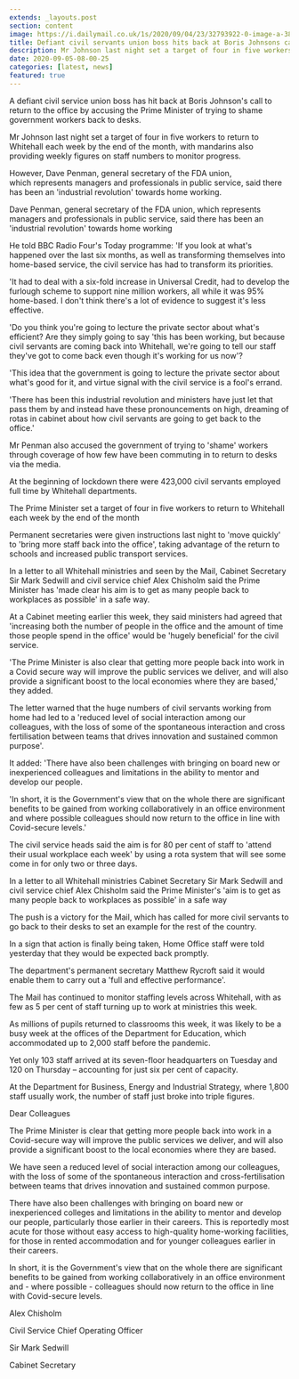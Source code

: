 ```yaml
---
extends: _layouts.post
section: content
image: https://i.dailymail.co.uk/1s/2020/09/04/23/32793922-0-image-a-38_1599259350053.jpg 
title: Defiant civil servants union boss hits back at Boris Johnsons call to return to the office 
description: Mr Johnson last night set a target of four in five workers to return to Whitehall each week by the end of the month, with mandarins also providing weekly figures on staff numbers. 
date: 2020-09-05-08-00-25 
categories: [latest, news] 
featured: true 
--- 
```

A defiant civil service union boss has hit back at Boris Johnson's call to return to the office by accusing the Prime Minister of trying to shame government workers back to desks.

Mr Johnson last night set a target of four in five workers to return to Whitehall each week by the end of the month, with mandarins also providing weekly figures on staff numbers to monitor progress.

However, Dave Penman, general secretary of the FDA union, which represents managers and professionals in public service, said there has been an 'industrial revolution' towards home working.

Dave Penman, general secretary of the FDA union, which represents managers and professionals in public service, said there has been an 'industrial revolution' towards home working

He told BBC Radio Four's Today programme: 'If you look at what's happened over the last six months, as well as transforming themselves into home-based service, the civil service has had to transform its priorities. 

'It had to deal with a six-fold increase in Universal Credit, had to develop the furlough scheme to support nine million workers, all while it was 95% home-based. I don't think there's a lot of evidence to suggest it's less effective.

'Do you think you're going to lecture the private sector about what's efficient? Are they simply going to say 'this has been working, but because civil servants are coming back into Whitehall, we're going to tell our staff they've got to come back even though it's working for us now'?

'This idea that the government is going to lecture the private sector about what's good for it, and virtue signal with the civil service is a fool's errand. 

'There has been this industrial revolution and ministers have just let that pass them by and instead have these pronouncements on high, dreaming of rotas in cabinet about how civil servants are going to get back to the office.'  

Mr Penman also accused the government of trying to 'shame' workers through coverage of how few have been commuting in to return to desks via the media. 

At the beginning of lockdown there were 423,000 civil servants employed full time by Whitehall departments.

The Prime Minister set a target of four in five workers to return to Whitehall each week by the end of the month

Permanent secretaries were given instructions last night to 'move quickly' to 'bring more staff back into the office', taking advantage of the return to schools and increased public transport services.

In a letter to all Whitehall ministries and seen by the Mail, Cabinet Secretary Sir Mark Sedwill and civil service chief Alex Chisholm said the Prime Minister has 'made clear his aim is to get as many people back to workplaces as possible' in a safe way.

At a Cabinet meeting earlier this week, they said ministers had agreed that 'increasing both the number of people in the office and the amount of time those people spend in the office' would be 'hugely beneficial' for the civil service.

'The Prime Minister is also clear that getting more people back into work in a Covid secure way will improve the public services we deliver, and will also provide a significant boost to the local economies where they are based,' they added.

The letter warned that the huge numbers of civil servants working from home had led to a 'reduced level of social interaction among our colleagues, with the loss of some of the spontaneous interaction and cross fertilisation between teams that drives innovation and sustained common purpose'.

It added: 'There have also been challenges with bringing on board new or inexperienced colleagues and limitations in the ability to mentor and develop our people.

'In short, it is the Government's view that on the whole there are significant benefits to be gained from working collaboratively in an office environment and where possible colleagues should now return to the office in line with Covid-secure levels.'

The civil service heads said the aim is for 80 per cent of staff to 'attend their usual workplace each week' by using a rota system that will see some come in for only two or three days. 

In a letter to all Whitehall ministries Cabinet Secretary Sir Mark Sedwill and civil service chief Alex Chisholm said the Prime Minister's 'aim is to get as many people back to workplaces as possible' in a safe way

The push is a victory for the Mail, which has called for more civil servants to go back to their desks to set an example for the rest of the country. 

In a sign that action is finally being taken, Home Office staff were told yesterday that they would be expected back promptly.

The department's permanent secretary Matthew Rycroft said it would enable them to carry out a 'full and effective performance'.

The Mail has continued to monitor staffing levels across Whitehall, with as few as 5 per cent of staff turning up to work at ministries this week.

As millions of pupils returned to classrooms this week, it was likely to be a busy week at the offices of the Department for Education, which accommodated up to 2,000 staff before the pandemic.

Yet only 103 staff arrived at its seven-floor headquarters on Tuesday and 120 on Thursday – accounting for just six per cent of capacity. 

At the Department for Business, Energy and Industrial Strategy, where 1,800 staff usually work, the number of staff just broke into triple figures. 

Dear Colleagues 

The Prime Minister is clear that getting more people back into work in a Covid-secure way will improve the public services we deliver, and will also provide a significant boost to the local economies where they are based.

We have seen a reduced level of social interaction among our colleagues, with the loss of some of the spontaneous interaction and cross-fertilisation between teams that drives innovation and sustained common purpose. 

There have also been challenges with bringing on board new or inexperienced colleges and limitations in the ability to mentor and develop our people, particularly those earlier in their careers. This is reportedly most acute for those without easy access to high-quality home-working facilities, for those in rented accommodation and for younger colleagues earlier in their careers. 

In short, it is the Government's view that on the whole there are significant benefits to be gained from working collaboratively in an office environment and - where possible - colleagues should now return to the office in line with Covid-secure levels.

Alex Chisholm

Civil Service Chief Operating Officer

Sir Mark Sedwill

Cabinet Secretary 

